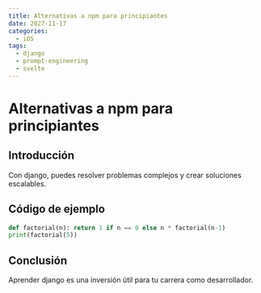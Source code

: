 ```yaml
---
title: Alternativas a npm para principiantes
date: 2027-11-17
categories:
  - iOS
tags:
  - django
  - prompt-engineering
  - svelte
---
```


# Alternativas a npm para principiantes

## Introducción

Con django, puedes resolver problemas complejos y crear soluciones escalables.

## Código de ejemplo

```python
def factorial(n): return 1 if n == 0 else n * factorial(n-1)
print(factorial(5))
```

## Conclusión

Aprender django es una inversión útil para tu carrera como desarrollador.